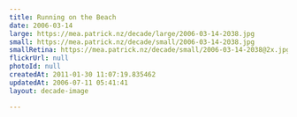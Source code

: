```yaml
---
title: Running on the Beach
date: 2006-03-14
large: https://mea.patrick.nz/decade/large/2006-03-14-2038.jpg
small: https://mea.patrick.nz/decade/small/2006-03-14-2038.jpg
smallRetina: https://mea.patrick.nz/decade/small/2006-03-14-2038@2x.jpg
flickrUrl: null
photoId: null
createdAt: 2011-01-30 11:07:19.835462
updatedAt: 2006-07-11 05:41:41
layout: decade-image

---
```


